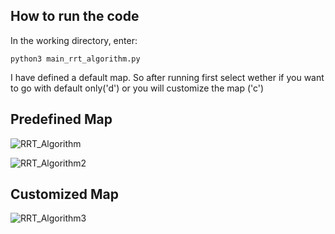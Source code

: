 ## How to run the code

In the working directory, enter:
```
python3 main_rrt_algorithm.py
```
I have defined a default map. So after running first select wether if you want to go with default only('d') or you will customize the map ('c')

## Predefined Map

![RRT_Algorithm](https://github.com/divyansh1109/Mowito_RRT_Task/assets/106006613/f710568e-1883-4fc5-993f-234c256d62cc)

![RRT_Algorithm2](https://github.com/divyansh1109/Mowito_RRT_Task/assets/106006613/d4e55b54-c966-460f-99c5-29a88dfd05c2)

## Customized Map

![RRT_Algorithm3](https://github.com/divyansh1109/Mowito_RRT_Task/assets/106006613/aedec6ca-f3e8-41e9-b011-57b8ef373f24)
